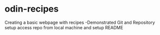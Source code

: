 # odin-recipes
Creating a basic webpage with recipes
-Demonstrated Git and Repository setup
    access repo from local machine and setup README
